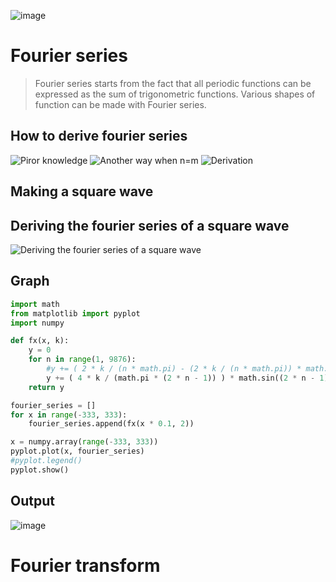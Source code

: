 ![image](https://user-images.githubusercontent.com/67142421/154940640-606a5587-61af-45b3-809f-b1b455b6f237.png)


# Fourier series
>Fourier series starts from the fact that all periodic functions can be expressed as the sum of trigonometric functions.
>Various shapes of function can be made with Fourier series.

## How to derive fourier series
![Piror knowledge](https://user-images.githubusercontent.com/67142421/154923818-be9592f1-b4aa-4b9d-b68b-a046b388e1fb.jpg)
![Another way when n=m](https://user-images.githubusercontent.com/67142421/154923847-9f294c3f-98b1-4e8c-9074-858640b37ede.jpg)
![Derivation](https://user-images.githubusercontent.com/67142421/154923859-250a665b-b8da-4e3b-a68a-c2278874d83b.jpg)

## Making a square wave

## Deriving the fourier series of a square wave
![Deriving the fourier series of a square wave](https://user-images.githubusercontent.com/67142421/154939586-b14b9984-4fcd-4efc-a0a0-77ec0d4f5336.jpg)

## Graph
~~~Python
import math
from matplotlib import pyplot
import numpy

def fx(x, k):
    y = 0
    for n in range(1, 9876):
        #y += ( 2 * k / (n * math.pi) - (2 * k / (n * math.pi)) * math.cos(n * math.pi) ) * math.sin(n * x)
        y += ( 4 * k / (math.pi * (2 * n - 1)) ) * math.sin((2 * n - 1) * x)
    return y

fourier_series = []
for x in range(-333, 333):
    fourier_series.append(fx(x * 0.1, 2))

x = numpy.array(range(-333, 333))
pyplot.plot(x, fourier_series)
#pyplot.legend()
pyplot.show()
~~~

## Output
![image](https://user-images.githubusercontent.com/67142421/154935742-871c2a93-b759-40b3-9710-778fd68ae1a5.png)

# Fourier transform
